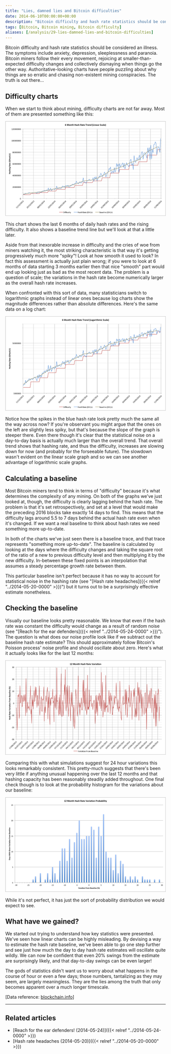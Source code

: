 ```yaml
---
title: "Lies, damned lies and Bitcoin difficulties"
date: 2014-06-10T00:00:00+00:00
description: "Bitcoin difficulty and hash rate statistics should be considered an illness.  The symptoms include anxiety, depression, sleeplessness and paranoia.  Bitcoin miners follow their every movement, rejoicing at smaller-than-expected difficulty changes and collectively dismaying when things go the other way.  Authoritative-looking charts have people puzzling about why things are so erratic and chasing non-existent mining conspiracies.  The truth is out there..."
tags: [Bitcoin, Bitcoin mining, Bitcoin difficulty]
aliases: [/analysis/29-lies-damned-lies-and-bitcoin-difficulties]
---
```

Bitcoin difficulty and hash rate statistics should be considered an
illness.  The symptoms include anxiety, depression, sleeplessness and
paranoia.  Bitcoin miners follow their every movement, rejoicing at
smaller-than-expected difficulty changes and collectively dismaying when
things go the other way.  Authoritative-looking charts have people
puzzling about why things are so erratic and chasing non-existent mining
conspiracies.  The truth is out there\...

## Difficulty charts

When we start to think about mining, difficulty charts are not far away.
Most of them are presented something like this:

![Bitcoin hash rate for the last 6 months (June 2014) on a linear scale](./6m-hash-rate-linear.png)

This chart shows the last 6 months of daily hash rates and the rising
difficulty.  It also shows a baseline trend line but we'll look at that
a little later.

Aside from that inexorable increase in difficulty and the cries of woe
from miners watching it, the most striking characteristic is that way
it's getting progressively much more \"spiky\"!  Look at how smooth it
used to look?  In fact this assessment is actually just plain wrong; if
you were to look at 6 months of data starting 3 months earlier then that
nice \"smooth\" part would end up looking just as bad as the most recent
data.  The problem is a question of scale; the variations in the hash
rate become numerically larger as the overall hash rate increases.

When confronted with this sort of data, many statisticians switch to
logarithmic graphs instead of linear ones because log charts show the
magnitude differences rather than absolute differences.  Here's the same
data on a log chart:

![Bitcoin hash rate for the last 6 months (June 2014) on a logarithmic scale](./6m-hash-rate-log.png)

Notice how the spikes in the blue hash rate look pretty much the same
all the way across now?  If you're observant you might argue that the
ones on the left are slightly less spiky, but that's because the slope
of the graph is steeper there.  Even there though it's clear that the
statistical noise on a day-to-day basis is actually much larger than the
overall trend.  That overall trend shows that hashing rate, and thus the
difficulty, increases are slowing down for now (and probably for the
forseeable future).  The slowdown wasn't evident on the linear scale
graph and so we can see another advantage of logarithmic scale graphs.

## Calculating a baseline

Most Bitcoin miners tend to think in terms of \"difficulty\" because
it's what determines the complexity of any mining.  On both of the
graphs we've just looked at, though, the difficulty is clearly lagging
behind the hash rate.  The problem is that it's set retrospectively, and
set at a level that would make the preceding 2016 blocks take exactly 14
days to find.  This means that the difficulty lags around 5.5 to 7 days
behind the actual hash rate even when it's changed.  If we want a real
baseline to think about hash rates we need something more up-to-date.

In both of the charts we've just seen there is a baseline trace, and
that trace represents \"something more up-to-date\".  The baseline is
calculated by looking at the days where the difficulty changes and
taking the square root of the ratio of a new to previous difficulty
level and then multiplying it by the new difficulty.  In-between these
fixed points is an interpolation that assumes a steady percentage growth
rate between them.

This particular baseline isn't perfect because it has no way to account
for statistical noise in the hashing rate (see \"[Hash rate
headaches]({{< relref "../2014-05-20-0000" >}})\")
but it turns out to be a surprisingly effective estimate nonetheless.

## Checking the baseline

Visually our baseline looks pretty reasonable.  We know that even if the
hash rate was constant the difficulty would change as a result of random
noise (see \"[Reach for the ear defenders]({{< relref "../2014-05-24-0000" >}})\").
The question is what does our noise profile look like if we subtract out
the baseline hash rate estimate?  This should approximately follow
Bitcoin's Poisson process' noise profile and should oscillate about
zero.  Here's what it actually looks like for the last 12 months:

![12 month Bitcoin hash rate variations (June 2014)](./12m-hash-rate-variation.png)

Comparing this with what simulations suggest for 24 hour variations this
looks remarkably consistent.  This pretty-much suggests that there's
been very little if anything unusual happening over the last 12 months
and that hashing capacity has been reasonably steadily added throughout.
One final check though is to look at the probability histogram for the
variations about our baseline:

![12 month Bitcoin mining hash rate variation probability histogram (June 2014)](./12m-hash-rate-variation-probability.png)

While it's not perfect, it has just the sort of probability
distribution we would expect to see.

## What have we gained?

We started out trying to understand how key statistics were presented.
We've seen how linear charts can be highly misleading.  By devising a
way to estimate the hash rate baseline, we've been able to go one step
further and see just how much the day to day hash rate estimates will
oscillate quite wildly.  We can now be confident that even 20% swings
from the estimate are surprisingly likely, and that day-to-day swings
can be even larger!

The gods of statistics didn't want us to worry about what happens in
the course of hour or even a few days; those numbers, tantalizing as
they may seem, are largely meaningless.  They are the lies among the
truth that only becomes apparent over a much longer timescale.

\[Data reference: [blockchain.info](http://blockchain.info)\]

------------------------------------------------------------------------

## Related articles

- [Reach for the ear defenders! (2014-05-24)]({{< relref "../2014-05-24-0000" >}})
- [Hash rate headaches (2014-05-20)]({{< relref "../2014-05-20-0000" >}})

